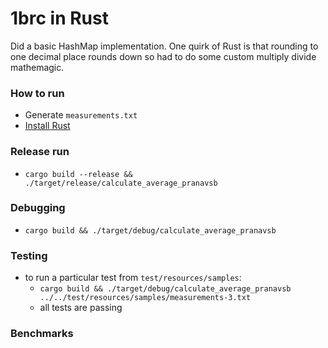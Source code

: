 # 1brc in Rust

Did a basic HashMap implementation. One quirk of Rust is that rounding to one decimal place rounds down so had to do some custom multiply divide mathemagic.

### How to run
* Generate `measurements.txt` 
* [Install Rust](https://www.rust-lang.org/tools/install)

### Release run
* `cargo build --release && ./target/release/calculate_average_pranavsb`

### Debugging
* `cargo build && ./target/debug/calculate_average_pranavsb`

### Testing
* to run a particular test from `test/resources/samples`:
    * `cargo build && ./target/debug/calculate_average_pranavsb ../../test/resources/samples/measurements-3.txt`
    * all tests are passing

### Benchmarks
